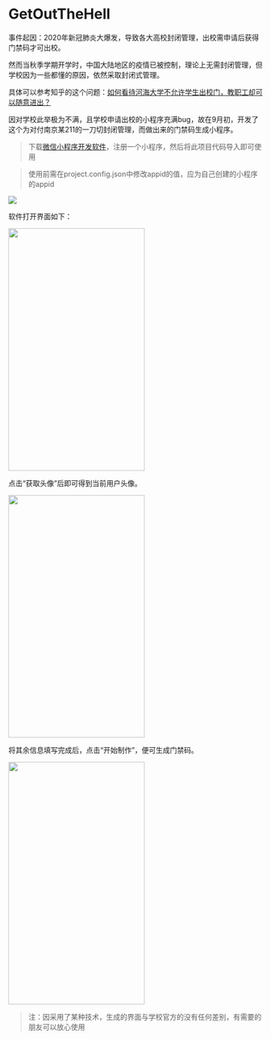# GetOutTheHell
事件起因：2020年新冠肺炎大爆发，导致各大高校封闭管理，出校需申请后获得门禁码才可出校。

然而当秋季学期开学时，中国大陆地区的疫情已被控制，理论上无需封闭管理，但学校因为一些都懂的原因，依然采取封闭式管理。

具体可以参考知乎的这个问题：<a href="https://www.zhihu.com/question/407901391" target="_blank">如何看待河海大学不允许学生出校门，教职工却可以随意进出？</a>

因对学校此举极为不满，且学校申请出校的小程序充满bug，故在9月初，开发了这个为对付南京某211的一刀切封闭管理，而做出来的门禁码生成小程序。

>下载<a href="https://mp.weixin.qq.com/cgi-bin/wx" target="_blank">微信小程序开发软件</a>，注册一个小程序，然后将此项目代码导入即可使用 

> 使用前需在project.config.json中修改appid的值，应为自己创建的小程序的appid

![](https://github.com/Ricky-Chu/GetOutTheHell/blob/master/image-appid.png)

软件打开界面如下： 

<img width="270" height="480" src="https://github.com/Ricky-Chu/GetOutTheHell/blob/master/image-index.png"/>

点击“获取头像”后即可得到当前用户头像。

<img width="270" height="480" src="https://github.com/Ricky-Chu/GetOutTheHell/blob/master/image-face.png"/>

将其余信息填写完成后，点击“开始制作”，便可生成门禁码。

<img width="270" height="480" src="https://github.com/Ricky-Chu/GetOutTheHell/blob/master/image-result.png"/>

> 注：因采用了某种技术，生成的界面与学校官方的没有任何差别，有需要的朋友可以放心使用
